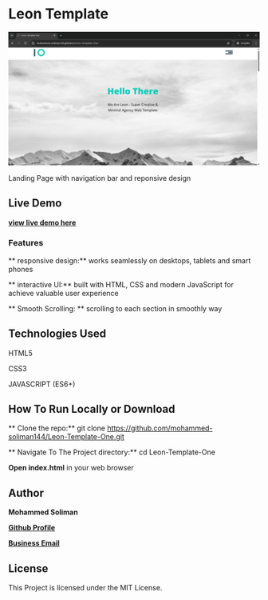 # Leon Template

![Project Screenshot](IMG/link-preview-screenshot.png)

Landing Page with navigation bar and reponsive design

## Live Demo

**[view live demo here](https://mohammed-soliman144.github.io/Leon-Template-One/)**

### Features

** responsive design:** works seamlessly on desktops, tablets and smart phones

** interactive UI:** built with HTML, CSS and modern JavaScript for achieve valuable user experience

** Smooth Scrolling: ** scrolling to each section in smoothly way

## Technologies Used

HTML5

CSS3

JAVASCRIPT (ES6+)

## How To Run Locally or Download

** Clone the repo:** git clone https://github.com/mohammed-soliman144/Leon-Template-One.git

** Navigate To The Project directory:** cd Leon-Template-One

**Open index.html** in your web browser

## Author

**Mohammed Soliman**

**[Github Profile](https://github.com/mohammed-soliman144)**

**[Business Email](mohammed-soliman144@gmail.com)**

## License

This Project is licensed under the MIT License.
